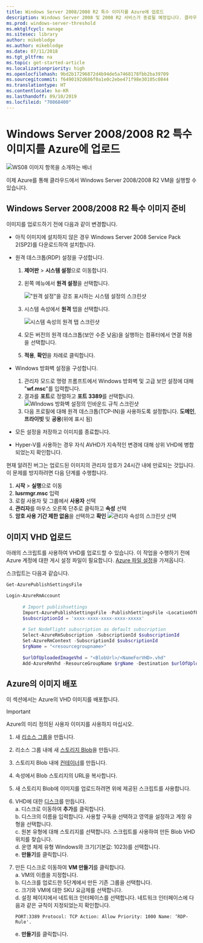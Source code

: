 ```yaml
---
title: Windows Server 2008/2008 R2 특수 이미지를 Azure에 업로드
description: Windows Server 2008 및 2008 R2 서비스가 종료될 예정입니다. 클라우드에서 Windows Server를 호스팅하여 Azure로 이동하는 방법을 알아봅니다.
ms.prod: windows-server-threshold
ms.mktglfcycl: manage
ms.sitesec: library
author: mikeblodge
ms.author: mikeblodge
ms.date: 07/11/2018
ms.tgt_pltfrm: na
ms.topic: get-started-article
ms.localizationpriority: high
ms.openlocfilehash: 9bd2b17296872d4b94de5a7468178fbb2ba39709
ms.sourcegitcommit: f6490192d686f0a1e0c2ebe471f98e30105c0844
ms.translationtype: HT
ms.contentlocale: ko-KR
ms.lasthandoff: 09/10/2019
ms.locfileid: "70868400"
---
```

# <a name="upload-a-windows-server-20082008-r2-specialized-image-to-azure"></a>Windows Server 2008/2008 R2 특수 이미지를 Azure에 업로드 

![WS08 이미지 항목을 소개하는 배너](media/WS08-image-banner-large.png)

이제 Azure를 통해 클라우드에서 Windows Server 2008/2008 R2 VM을 실행할 수 있습니다. 

## <a name="prep-the-windows-server-20082008-r2-specialized-image"></a>Windows Server 2008/2008 R2 특수 이미지 준비
이미지를 업로드하기 전에 다음과 같이 변경합니다.

- 아직 이미지에 설치하지 않은 경우 Windows Server 2008 Service Pack 2(SP2)를 다운로드하여 설치합니다.

- 원격 데스크톱(RDP) 설정을 구성합니다.
  1. **제어판** > **시스템 설정**으로 이동합니다.   
  2. 왼쪽 메뉴에서 **원격 설정**을 선택합니다.

     !["원격 설정"을 강조 표시하는 시스템 설정의 스크린샷](media/1a_remote_settings.png)

  3. 시스템 속성에서 **원격** 탭을 선택합니다.   

     ![시스템 속성의 원격 탭 스크린샷](media/2c_sysprops.png)

  4. 모든 버전의 원격 데스크톱(보안 수준 낮음)을 실행하는 컴퓨터에서 연결 허용을 선택합니다.   
  5. **적용**, **확인**을 차례로 클릭합니다.
- Windows 방화벽 설정을 구성합니다.   
   1. 관리자 모드로 명령 프롬프트에서 Windows 방화벽 및 고급 보안 설정에 대해 "**wf.msc**"를 입력합니다.   
   2. 결과를 **포트**로 정렬하고 **포트 3389**를 선택합니다.   
     ![WIndows 방화벽 설정의 인바운드 규칙 스크린샷](media/3b_inboundrules.png)   
   3. 다음 프로필에 대해 원격 데스크톱(TCP-IN)을 사용하도록 설정합니다. **도메인**, **프라이빗** 및 **공용**(위에 표시 됨)

- 모든 설정을 저장하고 이미지를 종료합니다.   
- Hyper-V를 사용하는 경우 자식 AVHD가 지속적인 변경에 대해 상위 VHD에 병합되었는지 확인합니다.

현재 알려진 버그는 업로드된 이미지의 관리자 암호가 24시간 내에 만료되는 것입니다. 이 문제를 방지하려면 다음 단계를 수행합니다. 

1. **시작** > **실행**으로 이동
2. **lusrmgr.msc** 입력
3. 로컬 사용자 및 그룹에서 **사용자** 선택
4. **관리자**를 마우스 오른쪽 단추로 클릭하고 **속성** 선택
5. **암호 사용 기간 제한 없음**을 선택하고 **확인**
![관리자 속성의 스크린샷](media/6_adminprops.png) 선택

## <a name="uploading-the-image-vhd"></a>이미지 VHD 업로드
아래의 스크립트를 사용하여 VHD를 업로드할 수 있습니다. 이 작업을 수행하기 전에 Azure 계정에 대한 게시 설정 파일이 필요합니다. [Azure 파일 설정](https://azure.microsoft.com/downloads/)을 가져옵니다.

스크립트는 다음과 같습니다.

```powershell
Get-AzurePublishSettingsFile 

Login-AzureRmAccount
 
      # Import publishsettings
      Import-AzurePublishSettingsFile -PublishSettingsFile <LocationOfPublishingFile>
      $subscriptionId = 'xxxx-xxxx-xxxx-xxxx-xxxxx'
 
      # Set NodeFlight subscription as default subscription
      Select-AzureRmSubscription -SubscriptionId $subscriptionId
      Set-AzureRmContext -SubscriptionId $subscriptionId
      $rgName = "<resourcegroupname>"
    
      $urlOfUploadedImageVhd = "<BlobUrl>/<NameForVHD>.vhd"
      Add-AzureRmVhd -ResourceGroupName $rgName -Destination $urlOfUploadedImageVhd -LocalFilePath "<FilePath>"  
```
## <a name="deploy-the-image-in-azure"></a>Azure의 이미지 배포
이 섹션에서는 Azure의 VHD 이미지를 배포합니다. 

> [!IMPORTANT]
> Azure의 미리 정의된 사용자 이미지를 사용하지 마십시오.

1.  새 [리소스 그룹](https://docs.microsoft.com/rest/api/resources/resourcegroups/createorupdate)을 만듭니다. 
2.  리소스 그룹 내에 새 [스토리지 Blob](https://docs.microsoft.com/rest/api/storageservices/put-blob)을 만듭니다.
3.  스토리지 Blob 내에 [컨테이너](https://docs.microsoft.com/rest/api/storageservices/create-container)를 만듭니다.
4.  속성에서 Blob 스토리지의 URL을 복사합니다.
5.  새 스토리지 Blob에 이미지를 업로드하려면 위에 제공된 스크립트를 사용합니다.
6.  VHD에 대한 [디스크](https://docs.microsoft.com/azure/virtual-machines/windows/prepare-for-upload-vhd-image)를 만듭니다.   
     a. 디스크로 이동하여 **추가**를 클릭합니다.  
     b. 디스크의 이름을 입력합니다. 사용할 구독을 선택하고 영역을 설정하고 계정 유형을 선택합니다.   
     c. 원본 유형에 대해 스토리지를 선택합니다. 스크립트를 사용하여 만든 Blob VHD 위치를 찾습니다.  
     d. 운영 체제 유형 Windows와 크기(기본값: 1023)를 선택합니다.   
     e. **만들기**를 클릭합니다.   

7.  만든 디스크로 이동하여 **VM 만들기**를 클릭합니다.   
     a. VM의 이름을 지정합니다.   
     b. 디스크를 업로드한 5단계에서 만든 기존 그룹을 선택합니다.   
     c. 크기와 VM에 대한 SKU 요금제를 선택합니다.   
     d. 설정 페이지에서 네트워크 인터페이스를 선택합니다. 네트워크 인터페이스에 다음과 같은 규칙이 지정되었는지 확인합니다.
 
        PORT:3389 Protocol: TCP Action: Allow Priority: 1000 Name: ‘RDP-Rule'.   
     e. **만들기**를 클릭합니다.




